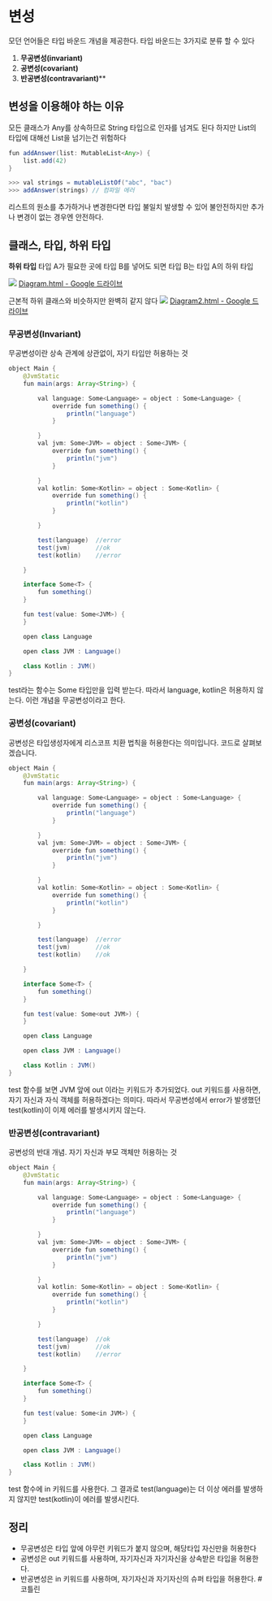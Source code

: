 # 변성
모던 언어들은 타입 바운드 개념을 제공한다.
타입 바운드는 3가지로 분류 할 수 있다

1. **무공변성(invariant)**
2. **공변성(covariant)** 
3. **반공변성(contravariant)****

## 변성을 이용해야 하는 이유
모든 클래스가 Any를 상속하므로 String 타입으로 인자를 넘겨도 된다
하지만 List<Any>의 타입에 대해선 List<String>을 넘기는건 위험하다

```java
fun addAnswer(list: MutableList<Any>) {
	list.add(42)
}

>>> val strings = mutableListOf("abc", "bac")
>>> addAnswer(strings) // 컴파일 에러
```

리스트의 원소를 추가하거나 변경한다면 타입 불일치 발생할 수 있어
불안전하지만
추가나 변경이 없는 경우엔 안전하다.

## 클래스, 타입, 하위 타입
**하위 타입**
타입 A가 필요한 곳에 타입 B를 넣어도 되면 타입 B는 타입 A의 하위 타입

![](%E1%84%87%E1%85%A7%E1%86%AB%E1%84%89%E1%85%A5%E1%86%BC/8AD507D9-B133-4F8D-B9D2-BF4265A312D4.png)
[Diagram.html - Google 드라이브](https://drive.google.com/file/d/1UtvzK00HkOTd9-PE1kkjAncK9k4aUI5C/view?usp=sharing)

근본적 하위 클래스와 비슷하지만 완벽히 같지 않다
![](%E1%84%87%E1%85%A7%E1%86%AB%E1%84%89%E1%85%A5%E1%86%BC/B880DB54-E174-4AA2-B5EA-27D2228B7EA6.png)
[Diagram2.html - Google 드라이브](https://drive.google.com/file/d/1OY4es5LdmTcXIyX1IZzhOYv_2NlRYnGL/view?usp=sharing)


### **무공변성(Invariant)**
무공변성이란 상속 관계에 상관없이, 자기 타입만 허용하는 것

```java
object Main {
    @JvmStatic
    fun main(args: Array<String>) {

        val language: Some<Language> = object : Some<Language> {
            override fun something() {
                println("language")
            }

        }
        val jvm: Some<JVM> = object : Some<JVM> {
            override fun something() {
                println("jvm")
            }

        }
        val kotlin: Some<Kotlin> = object : Some<Kotlin> {
            override fun something() {
                println("kotlin")
            }

        }

        test(language)  //error
        test(jvm)       //ok
        test(kotlin)    //error

    }

    interface Some<T> {
        fun something()
    }

    fun test(value: Some<JVM>) {
    }

    open class Language

    open class JVM : Language()

    class Kotlin : JVM()
}

```

test라는 함수는 Some<JVM> 타입만을 입력 받는다. 따라서 language, kotlin은 허용하지 않는다. 이런 개념을 무공변성이라고 한다.


### **공변성(covariant)**
공변성은 타입생성자에게 리스코프 치환 법칙을 허용한다는 의미입니다. 코드로 살펴보겠습니다.
```java
object Main {
    @JvmStatic
    fun main(args: Array<String>) {

        val language: Some<Language> = object : Some<Language> {
            override fun something() {
                println("language")
            }

        }
        val jvm: Some<JVM> = object : Some<JVM> {
            override fun something() {
                println("jvm")
            }

        }
        val kotlin: Some<Kotlin> = object : Some<Kotlin> {
            override fun something() {
                println("kotlin")
            }

        }

        test(language)  //error
        test(jvm)       //ok
        test(kotlin)    //ok

    }

    interface Some<T> {
        fun something()
    }

    fun test(value: Some<out JVM>) {
    }

    open class Language

    open class JVM : Language()

    class Kotlin : JVM()
}
```

test 함수를 보면 JVM 앞에 out 이라는 키워드가 추가되었다. out 키워드를 사용하면, 자기 자신과 자식 객체를 허용하겠다는 의미다. 따라서 무공변성에서 error가 발생했던 test(kotlin)이 이제 에러를 발생시키지 않는다.


### **반공변성(contravariant)**
공변성의 반대 개념.
자기 자신과 부모 객체만 허용하는 것

```java
object Main {
    @JvmStatic
    fun main(args: Array<String>) {

        val language: Some<Language> = object : Some<Language> {
            override fun something() {
                println("language")
            }

        }
        val jvm: Some<JVM> = object : Some<JVM> {
            override fun something() {
                println("jvm")
            }

        }
        val kotlin: Some<Kotlin> = object : Some<Kotlin> {
            override fun something() {
                println("kotlin")
            }

        }

        test(language)  //ok
        test(jvm)       //ok
        test(kotlin)    //error

    }

    interface Some<T> {
        fun something()
    }

    fun test(value: Some<in JVM>) {
    }

    open class Language

    open class JVM : Language()

    class Kotlin : JVM()
}
```

test 함수에 in 키워드를 사용한다. 그 결과로 test(language)는 더 이상 에러를 발생하지 않지만 test(kotlin)이 에러를 발생시킨다.


## 정리
- 무공변성은 타입 앞에 아무런 키워드가 붙지 않으며, 해당타입 자신만을 허용한다
- 공변성은 out 키워드를 사용하며, 자기자신과 자기자신을 상속받은 타입을 허용한다.
- 반공변성은 in 키워드를 사용하며, 자기자신과 자기자신의 슈퍼 타입을 허용한다.
#코틀린